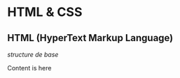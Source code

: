 # HTML & CSS

## HTML (HyperText Markup Language)

*structure de base*
<!DOCTYPE HTML>  
<html lang="fr">  
<head>  
  <meta charset="utf-8">  
  <title>Titre de la page</title>  
</head>  
<body>  
    <span>Content is here</span>  
</body>  
</html>  
